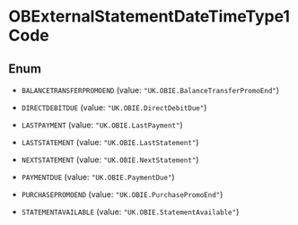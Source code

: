 

# OBExternalStatementDateTimeType1Code

## Enum


* `BALANCETRANSFERPROMOEND` (value: `"UK.OBIE.BalanceTransferPromoEnd"`)

* `DIRECTDEBITDUE` (value: `"UK.OBIE.DirectDebitDue"`)

* `LASTPAYMENT` (value: `"UK.OBIE.LastPayment"`)

* `LASTSTATEMENT` (value: `"UK.OBIE.LastStatement"`)

* `NEXTSTATEMENT` (value: `"UK.OBIE.NextStatement"`)

* `PAYMENTDUE` (value: `"UK.OBIE.PaymentDue"`)

* `PURCHASEPROMOEND` (value: `"UK.OBIE.PurchasePromoEnd"`)

* `STATEMENTAVAILABLE` (value: `"UK.OBIE.StatementAvailable"`)



